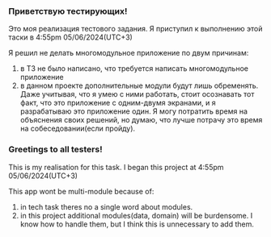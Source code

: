### Приветствую тестирующих!
Это моя реализация тестового задания. 
Я приступил к выполнению этой таски в 4:55pm 05/06/2024(UTC+3)

Я решил не делать многомодульное приложение по двум причинам:
1. в ТЗ не было написано, что требуется написать многомодульное приложение
2. в данном проекте дополнительные модули будут лишь обременять. Даже учитывая, что я умею с ними работать, стоит осознавать тот факт, что это приложение с одним-двумя экранами, и я разрабатываю это приложение один. Я могу потратить время на объяснения своих решений, но думаю, что лучше потрачу это время на собеседовании(если пройду).

### Greetings to all testers!
This is my realisation for this task.
I began this project at 4:55pm 05/06/2024(UTC+3)

This app wont be multi-module because of:
1. in tech task theres no a single word about modules.
2. in this project additional modules(data, domain) will be burdensome. I know how to handle them, but I think this is unnecessary to add them.

